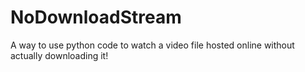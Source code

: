 # NoDownloadStream
A way to use python code to watch a video file hosted online without actually downloading it!
